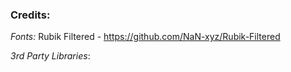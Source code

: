 ### Credits:

_Fonts:_
Rubik Filtered - https://github.com/NaN-xyz/Rubik-Filtered

_3rd Party Libraries_:
